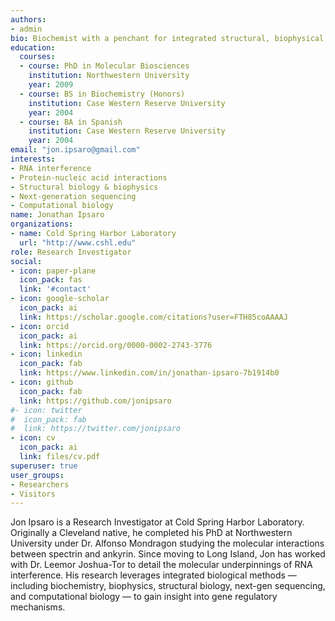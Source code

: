 ```yaml
---
authors:
- admin
bio: Biochemist with a penchant for integrated structural, biophysical, and computational methods.
education:
  courses:
  - course: PhD in Molecular Biosciences
    institution: Northwestern University
    year: 2009
  - course: BS in Biochemistry (Honors)
    institution: Case Western Reserve University
    year: 2004
  - course: BA in Spanish
    institution: Case Western Reserve University
    year: 2004
email: "jon.ipsaro@gmail.com"
interests:
- RNA interference
- Protein-nucleic acid interactions
- Structural biology & biophysics
- Next-generation sequencing
- Computational biology
name: Jonathan Ipsaro
organizations:
- name: Cold Spring Harbor Laboratory
  url: "http://www.cshl.edu"
role: Research Investigator
social:
- icon: paper-plane
  icon_pack: fas
  link: '#contact'
- icon: google-scholar
  icon_pack: ai
  link: https://scholar.google.com/citations?user=FTH85coAAAAJ
- icon: orcid
  icon_pack: ai
  link: https://orcid.org/0000-0002-2743-3776
- icon: linkedin
  icon_pack: fab
  link: https://www.linkedin.com/in/jonathan-ipsaro-7b1914b0
- icon: github
  icon_pack: fab
  link: https://github.com/jonipsaro
#- icon: twitter
#  icon_pack: fab
#  link: https://twitter.com/jonipsaro
- icon: cv
  icon_pack: ai
  link: files/cv.pdf
superuser: true
user_groups:
- Researchers
- Visitors
---
```


Jon Ipsaro is a Research Investigator at Cold Spring Harbor Laboratory. Originally a Cleveland native, he completed his PhD at Northwestern University under Dr. Alfonso Mondragon studying the molecular interactions between spectrin and ankyrin.  Since moving to Long Island, Jon has worked with Dr. Leemor Joshua-Tor to detail the molecular underpinnings of RNA interference. His research leverages integrated biological methods &mdash; including biochemistry, biophysics, structural biology, next-gen sequencing, and computational biology &mdash; to gain insight into gene regulatory mechanisms.